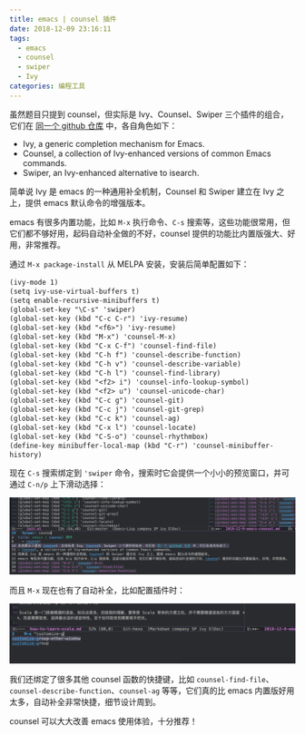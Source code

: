 ```yaml
---
title: emacs | counsel 插件
date: 2018-12-09 23:16:11
tags:
  - emacs
  - counsel
  - swiper
  - Ivy
categories: 编程工具
---
```


虽然题目只提到 counsel，但实际是 Ivy、Counsel、Swiper 三个插件的组合，它们在 [同一个 github 仓库](https://github.com/abo-abo/swiper/tree/f87962631101d3db12c86de3f71f0b21c85896c0) 中，各自角色如下：

* Ivy, a generic completion mechanism for Emacs.
* Counsel, a collection of Ivy-enhanced versions of common Emacs commands.
* Swiper, an Ivy-enhanced alternative to isearch.

简单说 Ivy 是 emacs 的一种通用补全机制，Counsel 和 Swiper 建立在 Ivy 之上，提供 emacs 默认命令的增强版本。

<!-- more -->

emacs 有很多内置功能，比如 `M-x` 执行命令、`C-s` 搜索等，这些功能很常用，但它们都不够好用，起码自动补全做的不好，counsel 提供的功能比内置版强大、好用，非常推荐。

通过 `M-x package-install` 从 MELPA 安装，安装后简单配置如下：

```
(ivy-mode 1)
(setq ivy-use-virtual-buffers t)
(setq enable-recursive-minibuffers t)
(global-set-key "\C-s" 'swiper)
(global-set-key (kbd "C-c C-r") 'ivy-resume)
(global-set-key (kbd "<f6>") 'ivy-resume)
(global-set-key (kbd "M-x") 'counsel-M-x)
(global-set-key (kbd "C-x C-f") 'counsel-find-file)
(global-set-key (kbd "C-h f") 'counsel-describe-function)
(global-set-key (kbd "C-h v") 'counsel-describe-variable)
(global-set-key (kbd "C-h l") 'counsel-find-library)
(global-set-key (kbd "<f2> i") 'counsel-info-lookup-symbol)
(global-set-key (kbd "<f2> u") 'counsel-unicode-char)
(global-set-key (kbd "C-c g") 'counsel-git)
(global-set-key (kbd "C-c j") 'counsel-git-grep)
(global-set-key (kbd "C-c k") 'counsel-ag)
(global-set-key (kbd "C-x l") 'counsel-locate)
(global-set-key (kbd "C-S-o") 'counsel-rhythmbox)
(define-key minibuffer-local-map (kbd "C-r") 'counsel-minibuffer-history)
```

现在 `C-s` 搜索绑定到 `'swiper` 命令，搜索时它会提供一个小小的预览窗口，并可通过 `C-n/p` 上下滑动选择：

<img src="/images/emacs/counsel/swiper-1.png" alt="swiper 搜索界面" />

而且 `M-x` 现在也有了自动补全，比如配置插件时：

<img src="/images/emacs/counsel/m-x-1.png" alt="M-x 自动提示" />

我们还绑定了很多其他 counsel 函数的快捷键，比如 `counsel-find-file`、`counsel-describe-function`、`counsel-ag` 等等，它们真的比 emacs 内置版好用太多，自动补全非常快捷，细节设计周到。

counsel 可以大大改善 emacs 使用体验，十分推荐！

